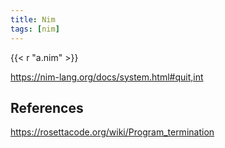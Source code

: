 ```yaml
---
title: Nim
tags: [nim]
---
```


{{< r "a.nim" >}}

<https://nim-lang.org/docs/system.html#quit,int>

## References

<https://rosettacode.org/wiki/Program_termination>

